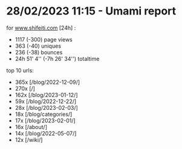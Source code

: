 # 28/02/2023 11:15 - Umami report
for www.shifeiti.com [24h] :

 - 1117 (-300) page views
 - 363 (-40) uniques
 - 236 (-38) bounces
 - 24h 51' 4'' (-7h 26' 34'') totaltime


top 10 urls:
 - 365x [/blog/2022-12-09/]
 - 270x [/]
 - 162x [/blog/2023-01-12/]
 - 59x [/blog/2022-12-22/]
 - 28x [/blog/2023-02-03/]
 - 18x [/blog/categories/]
 - 17x [/blog/2023-02-01/]
 - 16x [/about/]
 - 14x [/blog/2022-05-07/]
 - 12x [/wiki/]


